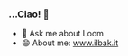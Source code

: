 ### ...Ciao! 👋

- 💬 Ask me about Loom
- 😄 About me: <a href='https://www.ilbak.it'>www.ilbak.it</a>


<!--
**ilbak/ilbak** is a ✨ _special_ ✨ repository because its `README.md` (this file) appears on your GitHub profile.

Here are some ideas to get you started:

- 🔭 I’m currently working on ...
- 🌱 I’m currently learning ...
- 👯 I’m looking to collaborate on ...
- 🤔 I’m looking for help with ...
- 😄 Pronouns: ...
- ⚡ Fun fact: ...
-->
